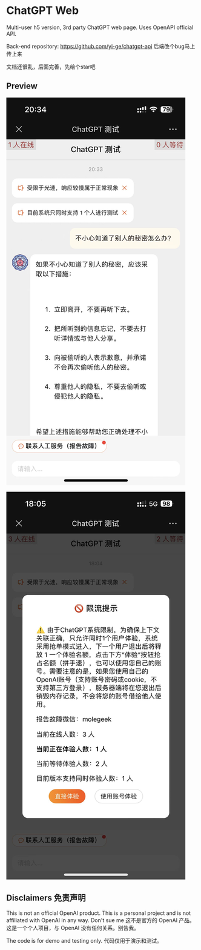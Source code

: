 # ChatGPT Web

Multi-user h5 version, 3rd party ChatGPT web page. Uses OpenAPI official API.

Back-end repository: <https://github.com/yi-ge/chatgpt-api>
后端改个bug马上传上来

文档还很乱，后面完善，先给个star吧
## Preview

![img](screenshot/preview0.jpg)

![img](screenshot/preview1.jpg)

## Disclaimers 免责声明

This is not an official OpenAI product. This is a personal project and is not affiliated with OpenAI in any way. Don't sue me
这不是官方的 OpenAI 产品。这是一个个人项目，与 OpenAI 没有任何关系。别告我。

The code is for demo and testing only.
代码仅用于演示和测试。
